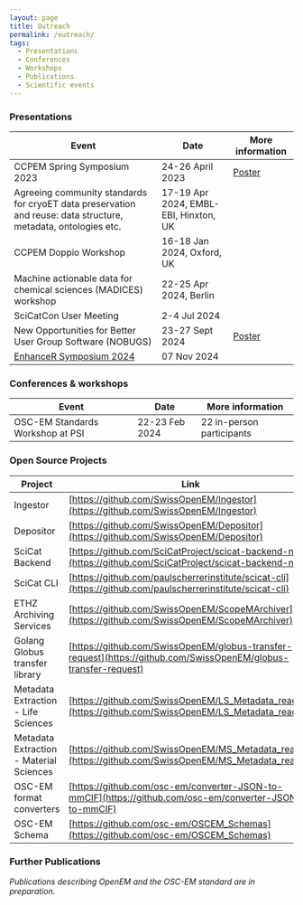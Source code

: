 ```yaml
---
layout: page
title: Outreach
permalink: /outreach/
tags:
  - Presentations
  - Conferences
  - Workshops
  - Publications
  - Scientific events
---
```


### Presentations

| Event                                                                                                          | Date                                  | More information                                        |
| -------------------------------------------------------------------------------------------------------------- | ------------------------------------- | ------------------------------------------------------- |
| CCPEM Spring Symposium 2023                                                                                    | 24-26 April 2023                      | [Poster](https://zenodo.org/doi/10.5281/zenodo.7845285) |
| Agreeing community standards for cryoET data preservation and reuse: data structure, metadata, ontologies etc. | 17-19 Apr 2024, EMBL-EBI, Hinxton, UK |                                                         |
| CCPEM Doppio Workshop                                                                                          | 16-18 Jan 2024, Oxford, UK            |                                                         |
| Machine actionable data for chemical sciences (MADICES) workshop                                               | 22-25 Apr 2024, Berlin                |                                                         |
| SciCatCon User Meeting                                                                                         | 2-4 Jul 2024                          |                                                         |
| New Opportunities for Better User Group Software (NOBUGS)                                                      | 23-27 Sept 2024                       | [Poster](https://zenodo.org/records/13798727)           |
| [EnhanceR Symposium 2024](https://symposium.enhancer.ch/)                                                      | 07 Nov 2024                           |                                                         |

### Conferences & workshops

| Event                            | Date           | More information          |
| -------------------------------- | -------------- | ------------------------- |
| OSC-EM Standards Workshop at PSI | 22-23 Feb 2024 | 22 in-person participants |

### Open Source Projects

| Project                                 | Link                                                                                                             |
| --------------------------------------- | ---------------------------------------------------------------------------------------------------------------- |
| Ingestor                                | [https://github.com/SwissOpenEM/Ingestor](https://github.com/SwissOpenEM/Ingestor)                               |
| Depositor                               | [https://github.com/SwissOpenEM/Depositor](https://github.com/SwissOpenEM/Depositor)                             |
| SciCat Backend                          | [https://github.com/SciCatProject/scicat-backend-next](https://github.com/SciCatProject/scicat-backend-next)     |
| SciCat CLI                              | [https://github.com/paulscherrerinstitute/scicat-cli](https://github.com/paulscherrerinstitute/scicat-cli)       |
| ETHZ Archiving Services                 | [https://github.com/SwissOpenEM/ScopeMArchiver](https://github.com/SwissOpenEM/ScopeMArchiver)                   |
| Golang Globus transfer library          | [https://github.com/SwissOpenEM/globus-transfer-request](https://github.com/SwissOpenEM/globus-transfer-request) |
| Metadata Extraction - Life Sciences     | [https://github.com/SwissOpenEM/LS_Metadata_reader](https://github.com/SwissOpenEM/LS_Metadata_reader)           |
| Metadata Extraction - Material Sciences | [https://github.com/SwissOpenEM/MS_Metadata_reader](https://github.com/SwissOpenEM/MS_Metadata_reader)           |
| OSC-EM format converters                | [https://github.com/osc-em/converter-JSON-to-mmCIF](https://github.com/osc-em/converter-JSON-to-mmCIF)           |
| OSC-EM Schema                           | [https://github.com/osc-em/OSCEM_Schemas](https://github.com/osc-em/OSCEM_Schemas)                               |

### Further Publications

*Publications describing OpenEM and the OSC-EM standard are in preparation.*
